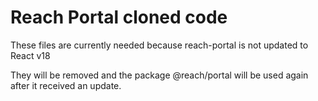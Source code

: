 # Reach Portal cloned code

These files are currently needed because reach-portal is not updated to React v18

They will be removed and the package @reach/portal will be used again after it received an update.
